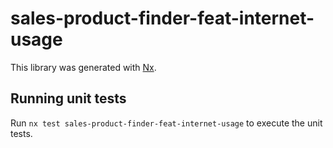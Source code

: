 # sales-product-finder-feat-internet-usage

This library was generated with [Nx](https://nx.dev).

## Running unit tests

Run `nx test sales-product-finder-feat-internet-usage` to execute the unit tests.
